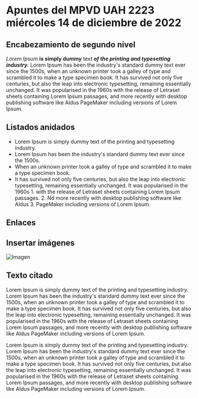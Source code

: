 # Apuntes del MPVD UAH 2223 miércoles 14 de diciembre de 2022
## Encabezamiento de segundo nivel

*Lorem Ipsum* **is simply dummy** text ***of the printing and typesetting industry***. Lorem Ipsum has been the industry's standard dummy text ever since the 1500s, when an unknown printer took a galley of type and scrambled it to make a type specimen book. It has survived not only five centuries, but also the leap into electronic typesetting, remaining essentially unchanged. It was popularised in the 1960s with the release of Letraset sheets containing Lorem Ipsum passages, and more recently with desktop publishing software like Aldus PageMaker including versions of Lorem Ipsum.

## Listados anidados
- Lorem Ipsum is simply dummy text of the printing and typesetting industry. 
- Lorem Ipsum has been the industry's standard dummy text ever since the 1500s.
- When an unknown printer took a galley of type and scrambled it to make a type specimen book. 
- It has survived not only five centuries, but also the leap into electronic typesetting, remaining essentially unchanged. It was popularised in the 1960s   1. with the release of Letraset sheets containing Lorem Ipsum passages.
  2. Nd more recently with desktop publishing software like Aldus 
  3. PageMaker including versions of Lorem Ipsum.

## Enlaces

## Insertar imágenes
![Imagen](https://www.gnu.org/savannah-checkouts/gnu/emacs/images/emacs.png "Logo prueba")

## Texto citado
Lorem Ipsum is simply dummy text of the printing and typesetting industry. Lorem Ipsum has been the industry's standard dummy text ever since the 1500s, when an unknown printer took a galley of type and scrambled it to make a type specimen book. It has survived not only five centuries, but also the leap into electronic typesetting, remaining essentially unchanged. It was popularised in the 1960s with the release of Letraset sheets containing Lorem Ipsum passages, and more recently with desktop publishing software like Aldus PageMaker including versions of Lorem Ipsum.

Lorem Ipsum is simply dummy text of the printing and typesetting industry. Lorem Ipsum has been the industry's standard dummy text ever since the 1500s, when an unknown printer took a galley of type and scrambled it to make a type specimen book. It has survived not only five centuries, but also the leap into electronic typesetting, remaining essentially unchanged. It was popularised in the 1960s with the release of Letraset sheets containing Lorem Ipsum passages, and more recently with desktop publishing software like Aldus PageMaker including versions of Lorem Ipsum.
